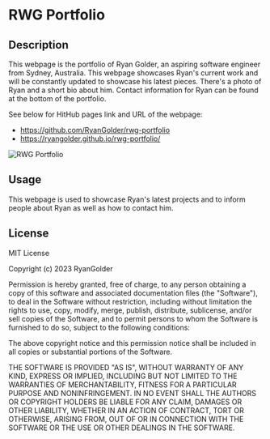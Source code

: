 # RWG Portfolio

## Description

This webpage is the portfolio of Ryan Golder, an aspiring software engineer from Sydney, Australia. This webpage showcases Ryan's current 
work and will be constantly updated to showcase his latest pieces. There's a photo of Ryan and a short bio about him. Contact information 
for Ryan can be found at the bottom of the portfolio.

See below for HitHub pages link and URL of the webpage:
- https://github.com/RyanGolder/rwg-portfolio 
- https://ryangolder.github.io/rwg-portfolio/ 

![RWG Portfolio](https://user-images.githubusercontent.com/121011030/220862216-b3134d89-2d14-461b-9a93-a7952f2475be.png)

## Usage

This webpage is used to showcase Ryan's latest projects and to inform people about Ryan as well as how to contact him. 

## License

MIT License

Copyright (c) 2023 RyanGolder

Permission is hereby granted, free of charge, to any person obtaining a copy
of this software and associated documentation files (the "Software"), to deal
in the Software without restriction, including without limitation the rights
to use, copy, modify, merge, publish, distribute, sublicense, and/or sell
copies of the Software, and to permit persons to whom the Software is
furnished to do so, subject to the following conditions:

The above copyright notice and this permission notice shall be included in all
copies or substantial portions of the Software.

THE SOFTWARE IS PROVIDED "AS IS", WITHOUT WARRANTY OF ANY KIND, EXPRESS OR
IMPLIED, INCLUDING BUT NOT LIMITED TO THE WARRANTIES OF MERCHANTABILITY,
FITNESS FOR A PARTICULAR PURPOSE AND NONINFRINGEMENT. IN NO EVENT SHALL THE
AUTHORS OR COPYRIGHT HOLDERS BE LIABLE FOR ANY CLAIM, DAMAGES OR OTHER
LIABILITY, WHETHER IN AN ACTION OF CONTRACT, TORT OR OTHERWISE, ARISING FROM,
OUT OF OR IN CONNECTION WITH THE SOFTWARE OR THE USE OR OTHER DEALINGS IN THE
SOFTWARE.